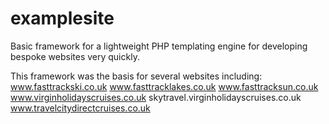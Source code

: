 examplesite
===========

Basic framework for a lightweight PHP templating engine for developing bespoke websites very quickly.

This framework was the basis for several websites including:
www.fasttrackski.co.uk
www.fasttracklakes.co.uk
www.fasttracksun.co.uk
www.virginholidayscruises.co.uk
skytravel.virginholidayscruises.co.uk
www.travelcitydirectcruises.co.uk



